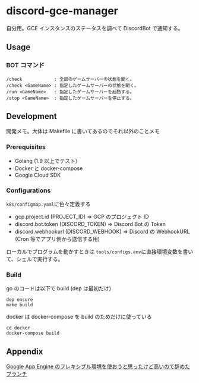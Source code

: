 # discord-gce-manager

自分用。GCE インスタンスのステータスを調べて DiscordBot で通知する。

## Usage

### BOT コマンド

```
/check            : 全部のゲームサーバーの状態を聞く。
/check <GameName> : 指定したゲームサーバーの状態を聞く。
/run <GameName>   : 指定したゲームサーバーを起動する。
/stop <GameName>  : 指定したゲームサーバーを停止する。
```

## Development

開発メモ。大体は Makefile に書いてあるのでそれ以外のことメモ

### Prerequisites

- Golang (1.9 以上でテスト）
- Docker と docker-compose
- Google Cloud SDK

### Configurations

`k8s/configmap.yaml`に色々定義する

- gcp.project.id (PROJECT_ID) => GCP のプロジェクト ID
- discord.bot.token (DISCORD_TOKEN) => Discord Bot の Token
- discord.webhookurl (DISCORD_WEBHOOK) => Discord の WebhookURL (Cron 等でアプリ側から送信する用)

ローカルでプログラムを動かすときは `tools/configs.env`に直接環境変数を書いて、シェルで実行する。

### Build

go のコードは以下で build (dep は最初だけ)

```
dep ensure
make build
```

docker は docker-compose を build のためだけに使っている

```
cd docker
docker-compose build
```

## Appendix

[Google App Engine のフレキシブル環境を使おうと思ったけど高いので辞めたブランチ](https://github.com/suzukenz/discord-gce-manager/tree/gae-flexible)
